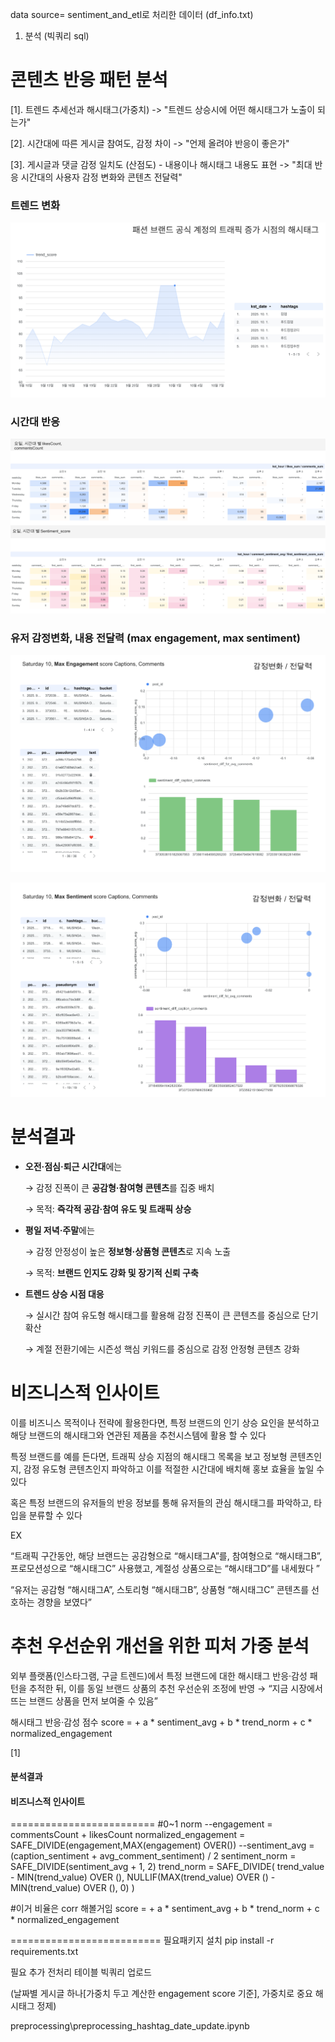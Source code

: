 data source= sentiment_and_etl로 처리한 데이터 (df_info.txt)
1. 분석 (빅쿼리 sql)

# 콘텐츠 반응 패턴 분석

[1]. 트렌드 추세선과 해시태그(가중치)
-> "트렌드 상승시에 어떤 해시태그가 노출이 되는가"

[2]. 시간대에 따른 게시글 참여도, 감정 차이
-> "언제 올려야 반응이 좋은가"

[3]. 게시글과 댓글 감정 일치도 (산점도) - 내용이나 해시태그 내용도 표현
-> "최대 반응 시간대의 사용자 감정 변화와 콘텐츠 전달력"



### 트렌드 변화
![트렌드 변화](./images/trend_dashboard.PNG)

### 시간대 반응
![시간대 반응](./images/likesCount_commentsCount_dashboard.PNG)

### 유저 감정변화, 내용 전달력 (max engagement, max sentiment)
![감정 변화](./images/max_engagement_captions_comments_analysis.PNG)

![감정 변화](./images/max_sentiment_captions_comments_analysis.PNG)


# 분석결과

- **오전·점심·퇴근 시간대**에는
    
    → 감정 진폭이 큰 **공감형·참여형 콘텐츠**를 집중 배치
    
    → 목적: **즉각적 공감·참여 유도 및 트래픽 상승**
    
- **평일 저녁·주말**에는
    
    → 감정 안정성이 높은 **정보형·상품형 콘텐츠**로 지속 노출
    
    → 목적: **브랜드 인지도 강화 및 장기적 신뢰 구축**
    
- **트렌드 상승 시점 대응**
    
    → 실시간 참여 유도형 해시태그를 활용해 감정 진폭이 큰 콘텐츠를 중심으로 단기 확산
    
    → 계절 전환기에는 시즌성 핵심 키워드를 중심으로 감정 안정형 콘텐츠 강화



# 비즈니스적 인사이트

이를 비즈니스 목적이나 전략에 활용한다면, 특정 브랜드의 인기 상승 요인을 분석하고 해당 브랜드의 해시태그와 연관된 제품을 추천시스템에 활용 할 수 있다

특정 브랜드를 예를 든다면, 트래픽 상승 지점의 해시태그 목록을 보고 정보형 콘텐츠인지, 감정 유도형 콘텐츠인지 파악하고 이를 적절한 시간대에 배치해 홍보 효율을 높일 수 있다

혹은 특정 브랜드의 유저들의 반응 정보를 통해 유저들의 관심 해시태그를 파악하고, 타입을 분류할 수 있다

EX

“트래픽 구간동안, 해당 브랜드는 공감형으로 “해시태그A”를, 참여형으로 “해시태그B”, 프로모션성으로 “해시태그C” 사용했고, 계절성 상품으로는 “해시태그D”를 내세웠다 ”

“유저는 공감형 “해시태그A”, 스토리형 “해시태그B”, 상품형 “해시태그C” 콘텐츠를 선호하는 경향을 보였다”




# 추천 우선순위 개선을 위한 피처 가중 분석

외부 플랫폼(인스타그램, 구글 트렌드)에서
특정 브랜드에 대한 해시태그 반응·감성 패턴을 추적한 뒤,
이를 동일 브랜드 상품의 추천 우선순위 조정에 반영 →
“지금 시장에서 뜨는 브랜드 상품을 먼저 보여줄 수 있음”

해시태그 반응·감성 점수
score =
      + a * sentiment_avg
      + b * trend_norm
      + c * normalized_engagement

[1]

#### 분석결과
#### 비즈니스적 인사이트

=========================
#0~1 norm
--engagement = commentsCount + likesCount
normalized_engagement = SAFE_DIVIDE(engagement,MAX(engagement) OVER())
--sentiment_avg = (caption_sentiment + avg_comment_sentiment) / 2
sentiment_norm = SAFE_DIVIDE(sentiment_avg + 1, 2)
trend_norm = SAFE_DIVIDE(
                trend_value - MIN(trend_value) OVER (),
                NULLIF(MAX(trend_value) OVER () - MIN(trend_value) OVER (), 0)
              )

#이거 비율은 corr 해볼거임
score =
      + a * sentiment_avg
      + b * trend_norm
      + c * normalized_engagement


==========================
필요패키지 설치
pip install -r requirements.txt

필요 추가 전처리 테이블 빅쿼리 업로드 

(날짜별 게시글 하나[가중치 두고 계산한 engagement score 기준], 가중치로 중요 해시태그 정제)

preprocessing\preprocessing_hashtag_date_update.ipynb
